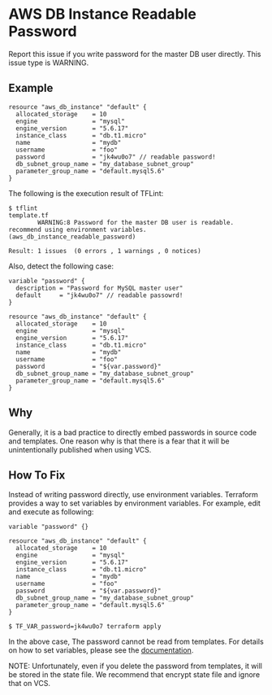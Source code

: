 # AWS DB Instance Readable Password
Report this issue if you write password for the master DB user directly. This issue type is WARNING.

## Example
```
resource "aws_db_instance" "default" {
  allocated_storage    = 10
  engine               = "mysql"
  engine_version       = "5.6.17"
  instance_class       = "db.t1.micro"
  name                 = "mydb"
  username             = "foo"
  password             = "jk4wu0o7" // readable password!
  db_subnet_group_name = "my_database_subnet_group"
  parameter_group_name = "default.mysql5.6"
}
```

The following is the execution result of TFLint:

```
$ tflint
template.tf
        WARNING:8 Password for the master DB user is readable. recommend using environment variables. (aws_db_instance_readable_password)

Result: 1 issues  (0 errors , 1 warnings , 0 notices)
```

Also, detect the following case:

```
variable "password" {
  description = "Password for MySQL master user"
  default     = "jk4wu0o7" // readable passowrd!
}

resource "aws_db_instance" "default" {
  allocated_storage    = 10
  engine               = "mysql"
  engine_version       = "5.6.17"
  instance_class       = "db.t1.micro"
  name                 = "mydb"
  username             = "foo"
  password             = "${var.password}"
  db_subnet_group_name = "my_database_subnet_group"
  parameter_group_name = "default.mysql5.6"
}
```


## Why
Generally, it is a bad practice to directly embed passwords in source code and templates. One reason why is that there is a fear that it will be unintentionally published when using VCS.

## How To Fix
Instead of writing password directly, use environment variables. Terraform provides a way to set variables by environment variables. For example, edit and execute as following:

```
variable "password" {}

resource "aws_db_instance" "default" {
  allocated_storage    = 10
  engine               = "mysql"
  engine_version       = "5.6.17"
  instance_class       = "db.t1.micro"
  name                 = "mydb"
  username             = "foo"
  password             = "${var.password}"
  db_subnet_group_name = "my_database_subnet_group"
  parameter_group_name = "default.mysql5.6"
}
```

```
$ TF_VAR_password=jk4wu0o7 terraform apply
```

In the above case, The password cannot be read from templates. For details on how to set variables, please see the [documentation](https://www.terraform.io/intro/getting-started/variables.html).

NOTE: Unfortunately, even if you delete the password from templates, it will be stored in the state file. We recommend that encrypt state file and ignore that on VCS.

